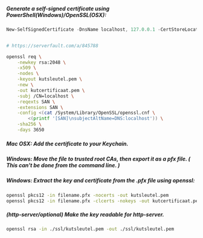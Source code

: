 ##### Generate a self-signed certificate using PowerShell(Windows)/OpenSSL(OSX):

```powershell
New-SelfSignedCertificate -DnsName localhost, 127.0.0.1 -CertStoreLocation cert:\LocalMachine\My
```

```sh

# https://serverfault.com/a/845788

openssl req \
    -newkey rsa:2048 \
    -x509 \
    -nodes \
    -keyout kutsleutel.pem \
    -new \
    -out kutcertificaat.pem \
    -subj /CN=localhost \
    -reqexts SAN \
    -extensions SAN \
    -config <(cat /System/Library/OpenSSL/openssl.cnf \
        <(printf '[SAN]\nsubjectAltName=DNS:localhost')) \
    -sha256 \
    -days 3650
```

##### Mac OSX: Add the certificate to your Keychain.
##### Windows: Move the file to trusted root CAs, then export it as a pfx file. ( This can't be done from the command line. )
##### Windows: Extract the key and certificate from the .pfx file using openssl:

```sh
openssl pkcs12 -in filename.pfx -nocerts -out kutsleutel.pem
openssl pkcs12 -in filename.pfx -clcerts -nokeys -out kutcertificaat.pem
```

##### (http-server/optional) Make the key readable for http-server.

```sh
openssl rsa -in ./ssl/kutsleutel.pem -out ./ssl/kutsleutel.pem
```
